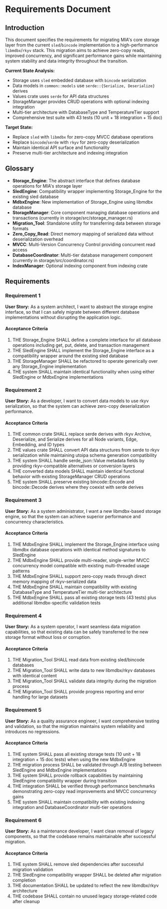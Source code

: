 # Requirements Document

## Introduction

This document specifies the requirements for migrating MIA's core storage layer from the current `sled`/`bincode` implementation to a high-performance `libmdbx`/`rkyv` stack. This migration aims to achieve zero-copy reads, improved concurrency, and significant performance gains while maintaining system stability and data integrity throughout the transition.

**Current State Analysis:**
- Storage uses `sled` embedded database with `bincode` serialization
- Data models in `common::models` use `serde::{Serialize, Deserialize}` derives
- Values crate uses `serde` for API data structures  
- StorageManager provides CRUD operations with optional indexing integration
- Multi-tier architecture with DatabaseType and TemperatureTier support
- Comprehensive test suite with 43 tests (10 unit + 18 integration + 15 doc)

**Target State:**
- Replace `sled` with `libmdbx` for zero-copy MVCC database operations
- Replace `bincode`/`serde` with `rkyv` for zero-copy deserialization
- Maintain identical API surface and functionality
- Preserve multi-tier architecture and indexing integration

## Glossary

- **Storage_Engine**: The abstract interface that defines database operations for MIA's storage layer
- **SledEngine**: Compatibility wrapper implementing Storage_Engine for the existing sled database
- **MdbxEngine**: New implementation of Storage_Engine using libmdbx database
- **StorageManager**: Core component managing database operations and transactions (currently in storage/src/storage_manager.rs)
- **Migration_Tool**: Standalone utility for transferring data between storage formats
- **Zero_Copy_Read**: Direct memory mapping of serialized data without deserialization overhead
- **MVCC**: Multi-Version Concurrency Control providing concurrent read access
- **DatabaseCoordinator**: Multi-tier database management component (currently in storage/src/coordinator.rs)
- **IndexManager**: Optional indexing component from indexing crate

## Requirements

### Requirement 1

**User Story:** As a system architect, I want to abstract the storage engine interface, so that I can safely migrate between different database implementations without disrupting the application logic.

#### Acceptance Criteria

1. THE Storage_Engine SHALL define a complete interface for all database operations including get, put, delete, and transaction management
2. THE SledEngine SHALL implement the Storage_Engine interface as a compatibility wrapper around the existing sled database
3. THE StorageManager SHALL be refactored to operate generically over any Storage_Engine implementation
4. THE system SHALL maintain identical functionality when using either SledEngine or MdbxEngine implementations

### Requirement 2

**User Story:** As a developer, I want to convert data models to use rkyv serialization, so that the system can achieve zero-copy deserialization performance.

#### Acceptance Criteria

1. THE common crate SHALL replace serde derives with rkyv Archive, Deserialize, and Serialize derives for all Node variants, Edge, Embedding, and ID types
2. THE values crate SHALL convert API data structures from serde to rkyv serialization while maintaining utoipa schema generation compatibility
3. THE system SHALL handle serde_json::Value metadata fields by providing rkyv-compatible alternatives or conversion layers
4. THE converted data models SHALL maintain identical functional behavior with existing StorageManager CRUD operations
5. THE system SHALL preserve existing bincode::Encode and bincode::Decode derives where they coexist with serde derives

### Requirement 3

**User Story:** As a system administrator, I want a new libmdbx-based storage engine, so that the system can achieve superior performance and concurrency characteristics.

#### Acceptance Criteria

1. THE MdbxEngine SHALL implement the Storage_Engine interface using libmdbx database operations with identical method signatures to SledEngine
2. THE MdbxEngine SHALL provide multi-reader, single-writer MVCC concurrency model compatible with existing multi-threaded usage patterns
3. THE MdbxEngine SHALL support zero-copy reads through direct memory mapping of rkyv-serialized data
4. THE MdbxEngine SHALL maintain compatibility with existing DatabaseType and TemperatureTier multi-tier architecture
5. THE MdbxEngine SHALL pass all existing storage tests (43 tests) plus additional libmdbx-specific validation tests

### Requirement 4

**User Story:** As a system operator, I want seamless data migration capabilities, so that existing data can be safely transferred to the new storage format without loss or corruption.

#### Acceptance Criteria

1. THE Migration_Tool SHALL read data from existing sled/bincode databases
2. THE Migration_Tool SHALL write data to new libmdbx/rkyv databases with identical content
3. THE Migration_Tool SHALL validate data integrity during the migration process
4. THE Migration_Tool SHALL provide progress reporting and error handling for large datasets

### Requirement 5

**User Story:** As a quality assurance engineer, I want comprehensive testing and validation, so that the migration maintains system reliability and introduces no regressions.

#### Acceptance Criteria

1. THE system SHALL pass all existing storage tests (10 unit + 18 integration + 15 doc tests) when using the new MdbxEngine
2. THE migration process SHALL be validated through A/B testing between SledEngine and MdbxEngine implementations
3. THE system SHALL provide rollback capabilities by maintaining SledEngine compatibility wrapper during transition
4. THE integration SHALL be verified through performance benchmarks demonstrating zero-copy read improvements and MVCC concurrency gains
5. THE system SHALL maintain compatibility with existing indexing integration and DatabaseCoordinator multi-tier operations

### Requirement 6

**User Story:** As a maintenance developer, I want clean removal of legacy components, so that the codebase remains maintainable after successful migration.

#### Acceptance Criteria

1. THE system SHALL remove sled dependencies after successful migration validation
2. THE SledEngine compatibility wrapper SHALL be deleted after migration completion
3. THE documentation SHALL be updated to reflect the new libmdbx/rkyv architecture
4. THE codebase SHALL contain no unused legacy storage-related code after cleanup